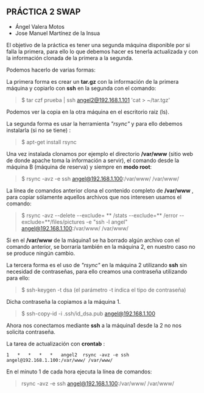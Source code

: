 
## **PRÁCTICA 2 SWAP** ##

 - Ángel Valera Motos
 - Jose Manuel Martínez de la Insua

El objetivo de la práctica es tener una segunda máquina disponible por si falla la primera, para ello lo que debemos hacer es tenerla actualizada y con la información clonada de la primera a la segunda.

Podemos hacerlo de varias formas: 

La primera forma es crear un **tar.gz** con la información de la primera máquina y copiarlo con **ssh** en la segunda con el comando:


> $	tar czf prueba | ssh angel2@192.168.1.101 'cat > ~/tar.tgz'

Podemos ver la copia en la otra máquina en el escritorio raiz (ls).

La segunda forma es usar la herramienta *"rsync"*  y para ello debemos instalarla (si no se tiene) :

> $	apt-get install rsync

Una vez instalada clonamos por ejemplo el directorio **/var/www** (sitio web de donde apache toma la información a servir), el comando desde la máquina B (máquina de reserva) y siempre en **modo root**:

> $	rsync -avz -e ssh angel@192.168.1.100:/var/www/ /var/www/

La línea de comandos anterior clona el contenido completo de **/var/www** , para copiar sólamente aquellos archivos que nos interesen usamos el comando:

> $	rsync -avz --delete --exclude= ** /stats --exclude=** /error --exclude=**/files/pictures -e "ssh -l angel" angel@192.168.1.100:/var/www/ /var/www/


Si en el **/var/www** de la máquina1 se ha borrado algún archivo con el comando anterior, se borraría también en la máquina 2, en nuestro caso no se produce ningún cambio.

La tercera forma es el uso de *"rsync"* en la máquina 2 utilizando **ssh** sin necesidad de contraseñas, para ello creamos una contraseña utilizando para ello:

> $	ssh-keygen -t dsa     (el parámetro -t indica el tipo de contraseña)

Dicha contraseña la copiamos a la máquina 1.

> $	ssh-copy-id -i .ssh/id_dsa.pub angel@192.168.1.100

Ahora nos conectamos mediante **ssh** a la máquina1 desde la 2 no nos solicita contraseña.

La tarea de actualización con **crontab** :

    1	*	*	*	*	angel2	rsync -avz -e ssh angel@192.168.1.100:/var/www/ /var/www/

En el minuto 1 de cada hora ejecuta la línea de comandos: 

> rsync -avz -e ssh angel@192.168.1.100:/var/www/ /var/www/


